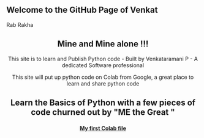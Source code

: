 
## Welcome to the GitHub Page of Venkat
Rab Rakha
<header>
  <h2> <b>Mine and Mine alone !!!</b></h2>

This site is to learn and Publish Python code -  Built by Venkataramani P - A dedicated Software professional 

This site will put up python code on Colab from Google, a great place to learn and share python code

<h2>
  
Learn the Basics of Python with a few pieces of code churned out by "ME the Great " 
  
</h2>
  
  <a href = "https://github.com/Venkat-100/Venkat-100.github.io/blob/main/Summertrg_Venkat.ipynb"> <b>My first Colab file </b></a> 
 
  
